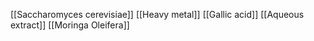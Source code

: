 [[Saccharomyces cerevisiae]]
[[Heavy metal]]
[[Gallic acid]]
[[Aqueous extract]]
[[Moringa Oleifera]]
